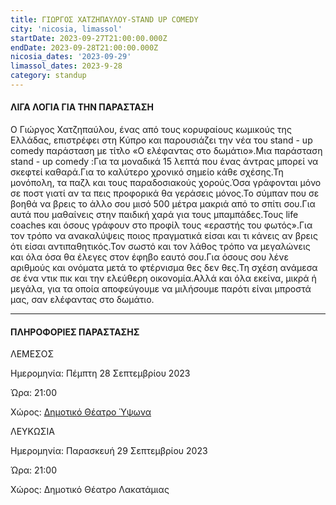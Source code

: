 ```yaml
---
title: ΓΙΩΡΓΟΣ ΧΑΤΖΗΠΑΥΛΟΥ-STAND UP COMEDY
city: 'nicosia, limassol'
startDate: 2023-09-27T21:00:00.000Z
endDate: 2023-09-28T21:00:00.000Z
nicosia_dates: '2023-09-29'
limassol_dates: 2023-9-28
category: standup
---
```


#### ΛΙΓΑ ΛΟΓΙΑ ΓΙΑ ΤΗΝ ΠΑΡΑΣΤΑΣΗ

Ο Γιώργος Χατζηπαύλου, ένας από τους κορυφαίους κωμικούς της Ελλάδας, επιστρέφει στη Κύπρο και παρουσιάζει την νέα του	stand - up comedy παράσταση με τίτλο «Ο ελέφαντας στο δωμάτιο».Μια παράσταση	stand - up comedy :Για τα μοναδικά 15 λεπτά που ένας άντρας μπορεί να σκεφτεί καθαρά.Για το καλύτερο χρονικό σημείο κάθε σχέσης.Τη μονόπολη, τα παζλ και τους παραδοσιακούς χορούς.Όσα γράφονται μόνο σε ποστ γιατί αν τα πεις προφορικά θα γεράσεις μόνος.Το σύμπαν που σε βοηθά να βρεις το άλλο σου μισό 500 μέτρα μακριά από το σπίτι σου.Για αυτά που μαθαίνεις στην παιδική χαρά για τους μπαμπάδες.Τους life coaches και όσους γράφουν στο προφίλ τους «εραστής του φωτός».Για τον τρόπο να ανακαλύψεις ποιος πραγματικά είσαι και τι κάνεις αν βρεις ότι είσαι αντιπαθητικός.Τον σωστό και τον λάθος τρόπο να μεγαλώνεις και όλα όσα θα έλεγες στον έφηβο εαυτό σου.Για όσους σου λένε αριθμούς και ονόματα μετά το φτέρνισμα θες δεν θες.Τη σχέση ανάμεσα σε ένα ντικ πικ και την ελεύθερη οικονομία.Αλλά και όλα εκείνα, μικρά ή μεγάλα, για τα οποία αποφεύγουμε να μιλήσουμε παρότι είναι μπροστά μας, σαν ελέφαντας στο δωμάτιο.

***

#### ΠΛΗΡΟΦΟΡΙΕΣ ΠΑΡΑΣΤΑΣΗΣ

ΛΕΜΕΣΟΣ

Ημερομηνία: Πέμπτη 28 Σεπτεμβρίου 2023 

Ώρα: 21:00

Χώρος: [Δημοτικό Θέατρο Ύψωνα](https://www.google.gr/maps/place/Ypsonas+Municipal+Theatre/@34.6913148,32.8794595,13z/data=!4m10!1m2!2m1!1zzrTOt868zr_PhM65zrrOvyDOuM61zrHPhM-Bzr8gz4XPiM-Jzr3OsQ!3m6!1s0x14e7319d05d6ae4f:0x7719e82bafe84be6!8m2!3d34.6913148!4d32.9556772!15sCijOtM63zrzOv8-EzrnOus6_IM64zrXOsc-Ez4HOvyDPhc-Iz4nOvc6xWioiKM60zrfOvM6_z4TOuc66zr8gzrjOtc6xz4TPgc6_IM-Fz4jPic69zrGSAQ1kcmFtYV90aGVhdGVymgEjQ2haRFNVaE5NRzluUzBWSlEwRm5TVVJLYVVsUFNGSlJFQUXgAQA!16s%2Fg%2F11tp0kw5r4?hl=el\&entry=ttu)

ΛΕΥΚΩΣΙΑ

Ημερομηνία: Παρασκευή 29 Σεπτεμβρίου 2023 

Ώρα: 21:00

Χώρος: Δημοτικό Θέατρο Λακατάμιας

